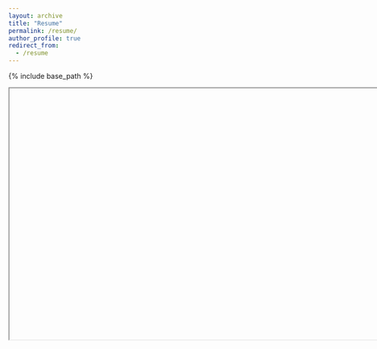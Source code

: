 ```yaml
---
layout: archive
title: "Resume"
permalink: /resume/
author_profile: true
redirect_from:
  - /resume
---
```


{% include base_path %}

<object class="pdf" data="https://sahabulh.github.io/files/resume.pdf" width="800" height="500"></object>
<iframe class="pdf" data="https://sahabulh.github.io/files/resume.pdf" width="800" height="500"></iframe>
<embed class="pdf" data="https://sahabulh.github.io/files/resume.pdf" width="800" height="500">
